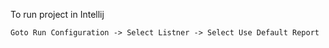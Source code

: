 To run project in Intellij

    Goto Run Configuration -> Select Listner -> Select Use Default Report

